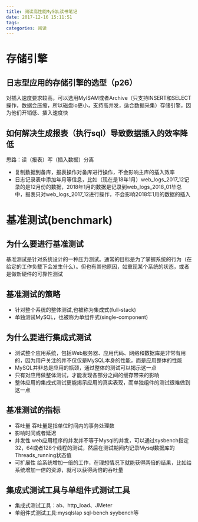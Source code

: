 ```yaml
---
title: 阅读高性能MySQL读书笔记
date: 2017-12-16 15:11:51
tags:
categories: 阅读
---
```

# 存储引擎
## 日志型应用的存储引擎的选型（p26）
对插入速度要求较高，可以选用MyISAM或者Archive（只支持INSERT和SELECT操作，数据会压缩，所以磁盘io更小，支持高并发，适合数据采集）存储引擎，因为他们开销低、插入速度快
## 如何解决生成报表（执行sql）导致数据插入的效率降低
思路：读（报表）写（插入数据）分离
- 复制数据到备库，报表操作对备库进行操作，不会影响主库的插入效率
- 日志记录表中添加年月等信息，比如（现在是18年1月）web_logs_2017_12记录的是12月份的数据，2018年1月的数据是记录到web_logs_2018_01毕总中，报表只对web_logs_2017_12进行操作，不会影响2018年1月的数据的插入
<!-- more -->
# 基准测试(benchmark)

## 为什么要进行基准测试
基准测试是针对系统设计的一种压力测试。通常的目标是为了掌握系统的行为（在给定的工作负载下会发生什么）。但也有其他原因，如重现某个系统的状态，或者是做新硬件的可靠性测试
## 基准测试的策略
-  针对整个系统的整体测试,也被称为集成式(full-stack)
- 单独测试MySQL，也被称为单组件式(single-component)

## 为什么要进行集成式测试
- 测试整个应用系统，包括Web服务器、应用代码、网络和数据库是非常有用的，因为用户关注的并不仅仅是MySQL本身的性能，而是应用整体的性能
- MySQL并非总是应用的瓶颈，通过整体的测试可以揭示这一点
- 只有对应用做整体测试，才能发现各部分之间的缓存带来的影响
- 整体应用的集成式测试更能揭示应用的真实表现，而单独组件的测试很难做到这一点

## 基准测试的指标
- 吞吐量
吞吐量是指单位时间内的事务处理数
- 影响时间或者延迟
- 并发性
web应用程序的并发并不等于Mysql的并发，可以通过sysbench指定32，64或者128个线程的测试，然后在测试期间内记录Mysql数据库的Threads_running状态值
- 可扩展性
给系统增加一倍的工作，在理想情况下就能获得两倍的结果，比如给系统增加一倍的资源，就可以获得两倍的吞吐量

## 集成式测试工具与单组件式测试工具
- 集成式测试工具：ab、http_load、JMeter
- 单组件式测试工具:mysqlslap sql-bench syybench等